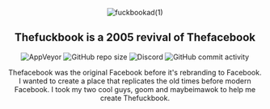 <div align="center">
  
  ![fuckbookad(1)](https://user-images.githubusercontent.com/73002678/116800544-1b210380-aad0-11eb-923d-a395728679ff.png)
  
  <h2>Thefuckbook is a 2005 revival of Thefacebook</h2>
  
  <img alt="AppVeyor" src="https://img.shields.io/appveyor/build/thefuckbook/thefuckbook?style=plastic"> <img alt="GitHub repo size" src="https://img.shields.io/github/repo-size/thefuckbook/thefuckbook?style=plastic"> <img alt="Discord" src="https://img.shields.io/discord/836720012722438154?color=7289da&label=discord"> <img alt="GitHub commit activity" src="https://img.shields.io/github/commit-activity/w/thefuckbook/thefuckbook">
  
  Thefacebook was the original Facebook before it's rebranding to Facebook. I wanted to create a place that replicates the old times before modern Facebook. I took my two cool guys, goom and maybeimawok to help me create Thefuckbook. 
  
</div>
